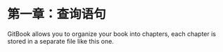 # 第一章：查询语句

GitBook allows you to organize your book into chapters, each chapter is stored in a separate file like this one.
